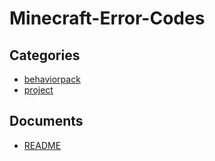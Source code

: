 # Minecraft-Error-Codes

## Categories
- [behaviorpack](./behaviorpack/index.md)
- [project](./project/index.md)

## Documents
- [README](README.md)